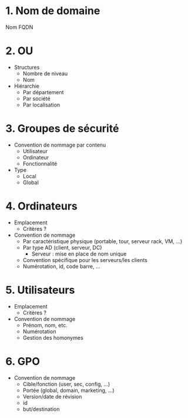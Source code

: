 # 1. Nom de domaine

Nom FQDN

# 2. OU

- Structures
	- Nombre de niveau
	- Nom
- Hiérarchie
	- Par département
	- Par société
	- Par localisation

# 3. Groupes de sécurité

- Convention de nommage par contenu
	- Utilisateur
	- Ordinateur
	- Fonctionnalité
- Type
	- Local
	- Global

# 4. Ordinateurs

- Emplacement
	- Critères ?
- Convention de nommage
	- Par caractéristique physique (portable, tour, serveur rack, VM, ...)
	- Par type AD (client, serveur, DC)
		- Serveur : mise en place de nom unique
	- Convention spécifique pour les serveurs/les clients
	- Numérotation, id, code barre, ...

# 5. Utilisateurs

- Emplacement
	- Critères ?
- Convention de nommage
	- Prénom, nom, etc.
	- Numérotation
	- Gestion des homonymes

# 6. GPO

- Convention de nommage
	- Cible/fonction (user, sec, config, ...)
	- Portée (global, domain, marketing, ...)
	- Version/date de révision
	- id
	- but/destination
